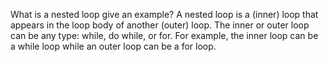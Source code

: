 What is a nested loop give an example?
A nested loop is a (inner) loop that appears in the loop body of another (outer) loop. The inner or outer loop can be any type: while, do while, or for. For example, the inner loop can be a while loop while an outer loop can be a for loop.
